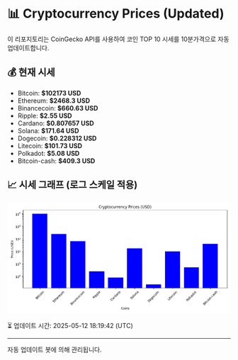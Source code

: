
# 📊 Cryptocurrency Prices (Updated)

이 리포지토리는 CoinGecko API를 사용하여 코인 TOP 10 시세를 10분가격으로 자동 업데이트합니다.

## 💰 현재 시세
- Bitcoin: **$102173 USD**
- Ethereum: **$2468.3 USD**
- Binancecoin: **$660.63 USD**
- Ripple: **$2.55 USD**
- Cardano: **$0.807657 USD**
- Solana: **$171.64 USD**
- Dogecoin: **$0.228312 USD**
- Litecoin: **$101.73 USD**
- Polkadot: **$5.08 USD**
- Bitcoin-cash: **$409.3 USD**

## 📈 시세 그래프 (로그 스케일 적용)
![Crypto Prices](crypto_prices.png)

⏳ 업데이트 시간: 2025-05-12 18:19:42 (UTC)

---
자동 업데이트 봇에 의해 관리됩니다.
